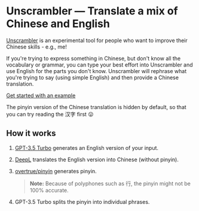 # Unscrambler — Translate a mix of Chinese and English

[Unscrambler](https://unscrambler.dpw.me) is an experimental tool for people who want to improve their Chinese skills - e.g., me!

If you're trying to express something in Chinese, but don't know all the vocabulary or grammar, you can type your best effort into Unscrambler and use English for the parts you don't know. Unscrambler will rephrase what you're trying to say (using simple English) and then provide a Chinese translation.

[Get started with an example](https://unscrambler.dpw.me/?q=我想%20stay%20两个%20weeks%20在中国)

The pinyin version of the Chinese translation is hidden by default, so that you can try reading the 汉字 first 😛

## How it works

 1. [GPT-3.5 Turbo](https://platform.openai.com/docs/models/gpt-3-5) generates an English version of your input.

 2. [DeepL](https://www.deepl.com/translator) translates the English version into Chinese (without pinyin).

 3. [overtrue/pinyin](https://github.com/overtrue/pinyin) generates pinyin.

    > **Note:** Because of polyphones such as 行, the pinyin might not be 100% accurate.

 4. GPT-3.5 Turbo splits the pinyin into individual phrases.
